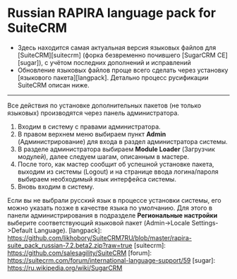 Russian RAPIRA language pack for SuiteCRM
=========================================

+ Здесь находится самая актуальная версия языковых файлов для [SuiteCRM][suitecrm] (форка безвременно почившего [SugarCRM CE] [sugar]), с учётом последних дополнений и исправлений
+ Обновление языковых файлов проще всего сделать через установку [языкового пакета][langpack]. Детально процесс русификации SuiteCRM описан ниже.

------------------------------------------------
Все действия по установке дополнительных пакетов (не только языковых) производятся через панель администратора.

1. Входим в систему с правами администратора.
2. В правом верхнем меню выбираем пункт <b>Admin</b> (Администрирование) для входа в раздел администратора системы.
3. В разделе администратора выбираем <b>Module Loader</b> (Загрузчик модулей), далее следуем шагам, описанным в мастере.
4. После того, как мастер сообщит об успешной установке пакета, выходим из системы (Logout) и на странице ввода логина/пароля выбираем необходимый язык интерфейса системы.
5. Вновь входим в систему.

Если вы не выбрали русский язык в процессе установки системы, его можно указать позже в качестве языка по умолчанию. Для этого в панели администрирования в подразделе <b>Региональные настройки</b> выберите соответствующий языковой пакет (Admin->Locale Settings->Default Language).
[langpack]: https://github.com/likhobory/SuiteCRM7RU/blob/master/rapira-suite_pack_russian-7.2.beta2.zip?raw=true
[suitecrm]: https://github.com/salesagility/SuiteCRM
[forum]: https://suitecrm.com/forum/international-language-support/59
[sugar]: https://ru.wikipedia.org/wiki/SugarCRM

